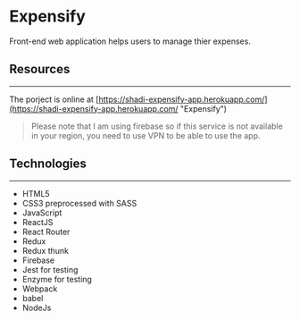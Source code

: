 # Expensify 

Front-end web application helps users to manage thier expenses.

## Resources
---
The porject is online at [https://shadi-expensify-app.herokuapp.com/](https://shadi-expensify-app.herokuapp.com/ "Expensify")

>Please note that I am using firebase so if this service is not available in your region, you need to use VPN to be able to use the app. 

## Technologies
---
* HTML5
* CSS3 preprocessed with SASS 
* JavaScript
* ReactJS
* React Router
* Redux
* Redux thunk
* Firebase
* Jest for testing
* Enzyme for testing
* Webpack
* babel
* NodeJs
